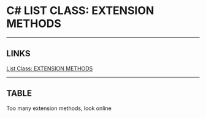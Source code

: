 # C# LIST <T> CLASS: EXTENSION METHODS


---


## LINKS

[List<T> Class: EXTENSION METHODS](https://learn.microsoft.com/en-us/dotnet/api/system.collections.generic.list-1?view=net-7.0)



---



## TABLE

Too many extension methods, look online
